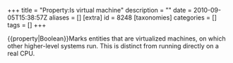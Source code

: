 +++
title = "Property:Is virtual machine"
description = ""
date = 2010-09-05T15:38:57Z
aliases = []
[extra]
id = 8248
[taxonomies]
categories = []
tags = []
+++

{{property|Boolean}}Marks entities that are virtualized machines, on which other higher-level systems run. This is distinct from running directly on a real CPU.
